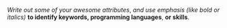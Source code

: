*Write out some of your awesome attributes*, _and use emphasis (like bold or italics)_ **to identify keywords, programming languages**, __or **skills**__. 

